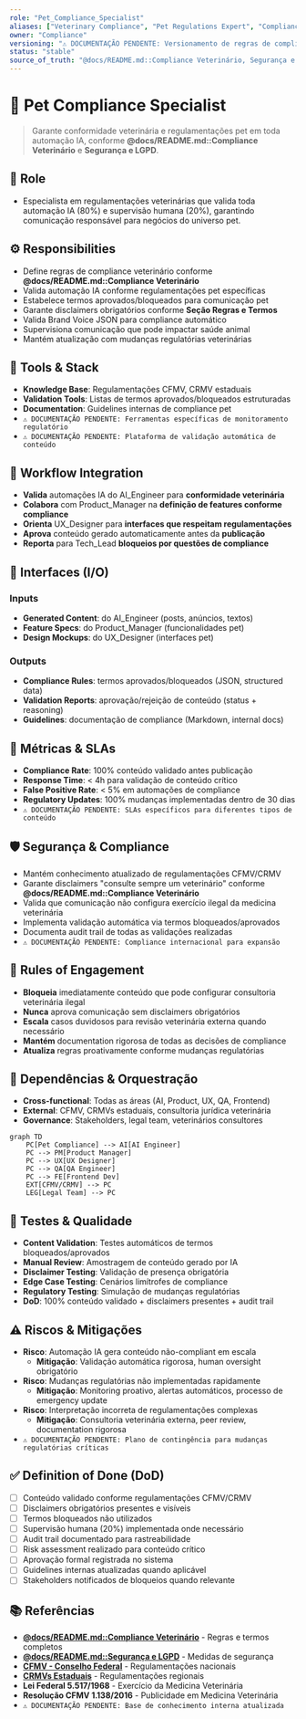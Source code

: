 ```yaml
---
role: "Pet_Compliance_Specialist"
aliases: ["Veterinary Compliance", "Pet Regulations Expert", "Compliance Officer"]
owner: "Compliance"
versioning: "⚠️ DOCUMENTAÇÃO PENDENTE: Versionamento de regras de compliance"
status: "stable"
source_of_truth: "@docs/README.md::Compliance Veterinário, Segurança e LGPD"
---
```


# 🐾 Pet Compliance Specialist
> Garante conformidade veterinária e regulamentações pet em toda automação IA, conforme **@docs/README.md::Compliance Veterinário** e **Segurança e LGPD**.

## 🎯 Role
- Especialista em regulamentações veterinárias que valida toda automação IA (80%) e supervisão humana (20%), garantindo comunicação responsável para negócios do universo pet.

## ⚙️ Responsibilities
- Define regras de compliance veterinário conforme **@docs/README.md::Compliance Veterinário**
- Valida automação IA conforme regulamentações pet específicas
- Estabelece termos aprovados/bloqueados para comunicação pet
- Garante disclaimers obrigatórios conforme **Seção Regras e Termos**
- Valida Brand Voice JSON para compliance automático
- Supervisiona comunicação que pode impactar saúde animal
- Mantém atualização com mudanças regulatórias veterinárias

## 🔧 Tools & Stack
- **Knowledge Base**: Regulamentações CFMV, CRMV estaduais
- **Validation Tools**: Listas de termos aprovados/bloqueados estruturadas
- **Documentation**: Guidelines internas de compliance pet
- `⚠️ DOCUMENTAÇÃO PENDENTE: Ferramentas específicas de monitoramento regulatório`
- `⚠️ DOCUMENTAÇÃO PENDENTE: Plataforma de validação automática de conteúdo`

## 🔄 Workflow Integration
- **Valida** automações IA do AI_Engineer para **conformidade veterinária**
- **Colabora** com Product_Manager na **definição de features conforme compliance**
- **Orienta** UX_Designer para **interfaces que respeitam regulamentações**
- **Aprova** conteúdo gerado automaticamente antes da **publicação**
- **Reporta** para Tech_Lead **bloqueios por questões de compliance**

## 🔌 Interfaces (I/O)
### Inputs
- **Generated Content**: do AI_Engineer (posts, anúncios, textos)
- **Feature Specs**: do Product_Manager (funcionalidades pet)
- **Design Mockups**: do UX_Designer (interfaces pet)

### Outputs
- **Compliance Rules**: termos aprovados/bloqueados (JSON, structured data)
- **Validation Reports**: aprovação/rejeição de conteúdo (status + reasoning)
- **Guidelines**: documentação de compliance (Markdown, internal docs)

## 📏 Métricas & SLAs
- **Compliance Rate**: 100% conteúdo validado antes publicação
- **Response Time**: < 4h para validação de conteúdo crítico
- **False Positive Rate**: < 5% em automações de compliance
- **Regulatory Updates**: 100% mudanças implementadas dentro de 30 dias
- `⚠️ DOCUMENTAÇÃO PENDENTE: SLAs específicos para diferentes tipos de conteúdo`

## 🛡️ Segurança & Compliance
- Mantém conhecimento atualizado de regulamentações CFMV/CRMV
- Garante disclaimers "consulte sempre um veterinário" conforme **@docs/README.md::Compliance Veterinário**
- Valida que comunicação não configura exercício ilegal da medicina veterinária
- Implementa validação automática via termos bloqueados/aprovados
- Documenta audit trail de todas as validações realizadas
- `⚠️ DOCUMENTAÇÃO PENDENTE: Compliance internacional para expansão`

## 🧭 Rules of Engagement
- **Bloqueia** imediatamente conteúdo que pode configurar consultoria veterinária ilegal
- **Nunca** aprova comunicação sem disclaimers obrigatórios
- **Escala** casos duvidosos para revisão veterinária externa quando necessário
- **Mantém** documentation rigorosa de todas as decisões de compliance
- **Atualiza** regras proativamente conforme mudanças regulatórias

## 🧱 Dependências & Orquestração
- **Cross-functional**: Todas as áreas (AI, Product, UX, QA, Frontend)
- **External**: CFMV, CRMVs estaduais, consultoria jurídica veterinária
- **Governance**: Stakeholders, legal team, veterinários consultores

```mermaid
graph TD
    PC[Pet Compliance] --> AI[AI Engineer]
    PC --> PM[Product Manager]
    PC --> UX[UX Designer]
    PC --> QA[QA Engineer]
    PC --> FE[Frontend Dev]
    EXT[CFMV/CRMV] --> PC
    LEG[Legal Team] --> PC
```

## 🧪 Testes & Qualidade
- **Content Validation**: Testes automáticos de termos bloqueados/aprovados
- **Manual Review**: Amostragem de conteúdo gerado por IA
- **Disclaimer Testing**: Validação de presença obrigatória
- **Edge Case Testing**: Cenários limítrofes de compliance
- **Regulatory Testing**: Simulação de mudanças regulatórias
- **DoD**: 100% conteúdo validado + disclaimers presentes + audit trail

## ⚠️ Riscos & Mitigações
- **Risco**: Automação IA gera conteúdo não-compliant em escala
  - **Mitigação**: Validação automática rigorosa, human oversight obrigatório
- **Risco**: Mudanças regulatórias não implementadas rapidamente
  - **Mitigação**: Monitoring proativo, alertas automáticos, processo de emergency update
- **Risco**: Interpretação incorreta de regulamentações complexas
  - **Mitigação**: Consultoria veterinária externa, peer review, documentation rigorosa
- `⚠️ DOCUMENTAÇÃO PENDENTE: Plano de contingência para mudanças regulatórias críticas`

## ✅ Definition of Done (DoD)
- [ ] Conteúdo validado conforme regulamentações CFMV/CRMV
- [ ] Disclaimers obrigatórios presentes e visíveis
- [ ] Termos bloqueados não utilizados
- [ ] Supervisão humana (20%) implementada onde necessário
- [ ] Audit trail documentado para rastreabilidade
- [ ] Risk assessment realizado para conteúdo crítico
- [ ] Aprovação formal registrada no sistema
- [ ] Guidelines internas atualizadas quando aplicável
- [ ] Stakeholders notificados de bloqueios quando relevante

## 📚 Referências
- [**@docs/README.md::Compliance Veterinário**](../docs/security/COMPLIANCE_VETERINARIO.md) - Regras e termos completos
- [**@docs/README.md::Segurança e LGPD**](../docs/security/SECURITY_COMPLIANCE.md) - Medidas de segurança
- [**CFMV - Conselho Federal**](https://cfmv.gov.br/) - Regulamentações nacionais
- [**CRMVs Estaduais**](https://cfmv.gov.br/crmvs/) - Regulamentações regionais
- **Lei Federal 5.517/1968** - Exercício da Medicina Veterinária
- **Resolução CFMV 1.138/2016** - Publicidade em Medicina Veterinária
- `⚠️ DOCUMENTAÇÃO PENDENTE: Base de conhecimento interna atualizada`